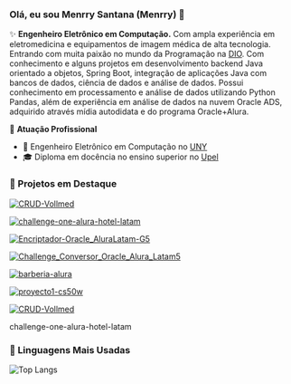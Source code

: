 ### Olá, eu sou Menrry Santana (Menrry) 👋

✨ **Engenheiro Eletrônico em Computação.** Com ampla experiência em eletromedicina e equipamentos de imagem médica de alta tecnologia. Entrando com muita paixão no mundo da Programação na [DIO](https://www.dio.me/users/msantanalacruz). Com conhecimento e alguns projetos em desenvolvimento backend Java orientado a objetos, Spring Boot, integração de aplicações Java com bancos de dados, ciência de dados e análise de dados. Possui conhecimento em processamento e análise de dados utilizando Python Pandas, além de experiência em análise de dados na nuvem Oracle ADS, adquirido através mídia autodidata e do programa Oracle+Alura.

🏢 **Atuação Profissional**
- 🚀 Engenheiro Eletrônico em Computação no [UNY](https://www.uny.edu.ve/)
- 🎓 Diploma em docência no ensino superior no [Upel](https://upel.edu.ve/)

### 📌 Projetos em Destaque

[![CRUD-Vollmed](https://github-readme-stats.vercel.app/api/pin/?username=Menrry&repo=CRUD-Vollmed)](https://github.com/Menrry/CRUD-Vollmed)

[![challenge-one-alura-hotel-latam](https://github-readme-stats.vercel.app/api/pin/?username=Menrry&repo=challenge-one-alura-hotel-latam)](https://github.com/Menrry/challenge-one-alura-hotel-latam)

[![Encriptador-Oracle_AluraLatam-G5](https://github-readme-stats.vercel.app/api/pin/?username=Menrry&repo=Encriptador-Oracle_AluraLatam-G5)](https://github.com/Menrry/Encriptador-Oracle_AluraLatam-G5)

[![Challenge_Conversor_Oracle_Alura_Latam5](https://github-readme-stats.vercel.app/api/pin/?username=Menrry&repo=Challenge_Conversor_Oracle_Alura_Latam5
)](https://github.com/Menrry/Challenge_Conversor_Oracle_Alura_Latam5)

[![barberia-alura](https://github-readme-stats.vercel.app/api/pin/?username=Menrry&repo=barberia-alura)](https://github.com/Menrry/barberia-alura)

[![proyecto1-cs50w](https://github-readme-stats.vercel.app/api/pin/?username=Menrry&repo=proyecto1-cs50w)](https://github.com/Menrry/proyecto1-cs50w)

[![CRUD-Vollmed](https://github-readme-stats.vercel.app/api/pin/?username=Menrry&repo=CRUD-Vollmed)](https://github.com/Menrry/CRUD-Vollmed)


challenge-one-alura-hotel-latam
### 🚀 Linguagens Mais Usadas

![Top Langs](https://github-readme-stats.vercel.app/api/top-langs/?username=Menrry&layout=compact)
